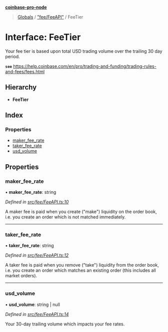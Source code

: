 **[coinbase-pro-node](../README.md)**

> [Globals](../globals.md) / ["fee/FeeAPI"](../modules/_fee_feeapi_.md) / FeeTier

# Interface: FeeTier

Your fee tier is based upon total USD trading volume over the trailing 30 day period.

**`see`** https://help.coinbase.com/en/pro/trading-and-funding/trading-rules-and-fees/fees.html

## Hierarchy

- **FeeTier**

## Index

### Properties

- [maker_fee_rate](_fee_feeapi_.feetier.md#maker_fee_rate)
- [taker_fee_rate](_fee_feeapi_.feetier.md#taker_fee_rate)
- [usd_volume](_fee_feeapi_.feetier.md#usd_volume)

## Properties

### maker_fee_rate

• **maker_fee_rate**: string

_Defined in [src/fee/FeeAPI.ts:10](https://github.com/bennycode/coinbase-pro-node/blob/ee94ab6/src/fee/FeeAPI.ts#L10)_

A maker fee is paid when you create ("make") liquidity on the order book, i.e. you create an order which is not matched immediately.

---

### taker_fee_rate

• **taker_fee_rate**: string

_Defined in [src/fee/FeeAPI.ts:12](https://github.com/bennycode/coinbase-pro-node/blob/ee94ab6/src/fee/FeeAPI.ts#L12)_

A taker fee is paid when you remove ("take") liquidity from the order book, i.e. you create an order which matches an existing order (this includes all market orders).

---

### usd_volume

• **usd_volume**: string \| null

_Defined in [src/fee/FeeAPI.ts:14](https://github.com/bennycode/coinbase-pro-node/blob/ee94ab6/src/fee/FeeAPI.ts#L14)_

Your 30-day trailing volume which impacts your fee rates.
